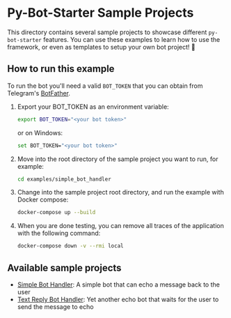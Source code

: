 # Py-Bot-Starter Sample Projects

This directory contains several sample projects to showcase different `py-bot-starter` features. You can use these
examples to learn how to use the framework, or even as templates to setup your own bot project! 🚀

## How to run this example

To run the bot you'll need a valid `BOT_TOKEN` that you can obtain from
Telegram's [BotFather](https://telegram.dog/BotFather).

1. Export your BOT_TOKEN as an environment variable:
    ```bash
    export BOT_TOKEN="<your bot token>"
    ```
   or on Windows:
    ```bash
    set BOT_TOKEN="<your bot token>"
    ```

2. Move into the root directory of the sample project you want to run, for example:
   ```bash
   cd examples/simple_bot_handler
   ```

4. Change into the sample project root directory, and run the example with Docker compose:
    ```bash
    docker-compose up --build
    ```

5. When you are done testing, you can remove all traces of the application with the following command:
   ```bash
   docker-compose down -v --rmi local
   ```

## Available sample projects

- [Simple Bot Handler](simple_bot_handler): A simple bot that can echo a message back to the user
- [Text Reply Bot Handler](command_with_text_reply_handler): Yet another echo bot that waits for the user to send the
  message to echo